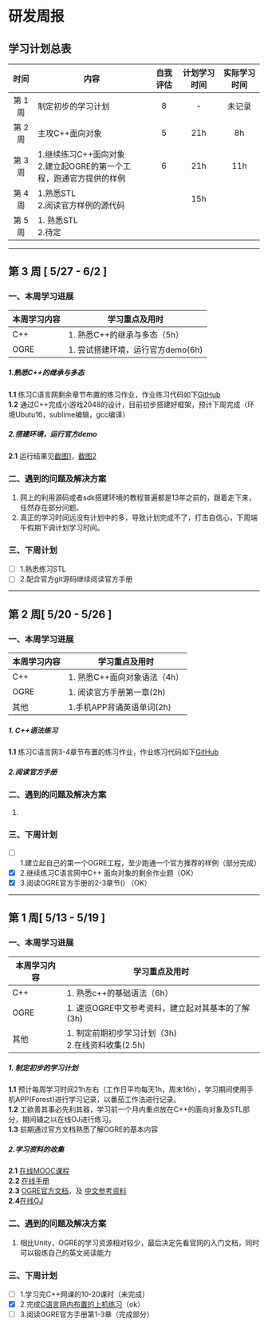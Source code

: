 # 研发周报
## 学习计划总表

时间 | 内容 | 自我评估 |计划学习时间 |实际学习时间
:---:|---|:---:|:---:|:---:
第 1 周 | 制定初步的学习计划 | 8|-|未记录
第 2 周 | 主攻C++面向对象 | 5 |21h|8h
第 3 周 | 1.继续练习C++面向对象<br> 2.建立起OGRE的第一个工程，跑通官方提供的样例 | 6 |21h | 11h
第 4 周 | 1.熟悉STL<br>2.阅读官方样例的源代码| |15h |
第 5 周 | 1. 熟悉STL<br>2.待定 | | |
---
## 第 3 周 [ 5/27 - 6/2 ]

### 一、本周学习进展
本周学习内容 | 学习重点及用时 
---|---
C++ | 1. 熟悉C++的继承与多态（5h）<br>  
OGRE | 1. 尝试搭建环境，运行官方demo(6h)

##### 1.熟悉C++的继承与多态
**1.1** 练习C语言网剩余章节布置的练习作业，作业练习代码如下[GitHub](https://github.com/HuangLiang806/CPP/blob/master/oop_01_c%E8%AF%AD%E8%A8%80%E7%BD%91%E7%BB%83%E4%B9%A0_%E7%BB%A7%E6%89%BF%E5%A4%9A%E6%80%81.cpp)<br>
**1.2** 通过C++完成小游戏2048的设计，目前初步搭建好框架，预计下周完成（环境Ubutu16，sublime编辑，gcc编译）

##### 2.搭建环境，运行官方demo
**2.1** 运行结果见[截图1](https://note.youdao.com/yws/public/resource/fe75fedc6dc67dc911dec2e9236dc8df/xmlnote/0F87CD4BA3D540C19B9BE6B751C0ED25/3577)，[截图2](https://note.youdao.com/yws/public/resource/fe75fedc6dc67dc911dec2e9236dc8df/xmlnote/C655053BACC04B85868638F0EBD8F507/3574)

### 二、遇到的问题及解决方案
1. 网上的利用源码或者sdk搭建环境的教程普遍都是13年之前的，跟着走下来，任然存在部分问题。
2. 真正的学习时间远没有计划中的多，导致计划完成不了，打击自信心，下周端午假期下调计划学习时间。

### 三、下周计划
- [ ] 1.熟悉练习STL
- [ ] 2.配合官方git源码继续阅读官方手册

---
## 第 2 周[ 5/20 - 5/26 ]

### 一、本周学习进展
本周学习内容 | 学习重点及用时 
---|---
C++ | 1. 熟悉C++面向对象语法（4h）<br>  
OGRE | 1. 阅读官方手册第一章(2h)
其他 | 1.手机APP背诵英语单词(2h)

##### 1. C++语法练习
**1.1** 练习C语言网3-4章节布置的练习作业，作业练习代码如下[GitHub](https://github.com/HuangLiang806/CPP/tree/master)<br>

##### 2.阅读官方手册

### 二、遇到的问题及解决方案
1. 

### 三、下周计划
- [ ] 1.建立起自己的第一个OGRE工程，至少跑通一个官方推荐的样例（部分完成）
- [x] 2.继续练习C语言网中C++ 面向对象的剩余作业题（OK）
- [x] 3.阅读OGRE官方手册的2-3章节() （OK）

---
## 第 1 周[ 5/13 - 5/19 ]

### 一、本周学习进展
本周学习内容 | 学习重点及用时 
---|---
C++ | 1. 熟悉c++的基础语法（6h）<br>  
OGRE | 1. 速览OGRE中文参考资料，建立起对其基本的了解(3h) 
其他 | 1. 制定前期初步学习计划（3h) <br>2.在线资料收集(2.5h)

##### 1. 制定初步的学习计划
**1.1** 预计每周学习时间21h左右（工作日平均每天1h，周末16h），学习期间使用手机APP(Forest)进行学习记录，以番茄工作法进行记录。<br>
**1.2** 工欲善其事必先利其器，学习前一个月内重点放在C++的面向对象及STL部分，期间辅之以在线OJ进行练习。<br>
**1.3** 前期通过官方文档熟悉了解OGRE的基本内容

##### 2.学习资料的收集
**2.1** [在线MOOC课程](https://study.163.com/course/courseMain.htm?courseId=271005)<br>
**2.2** [在线手册](https://www.runoob.com/cplusplus/cpp-tutorial.html)<br>
**2.3** [OGRE官方文档](https://ogrecave.github.io/ogre/api/latest/building-ogre.html)，及 [中文参考资料](https://www.docin.com/p-1040490658.html)<br>
**2.4**[在线OJ](https://www.dotcpp.com/oj/problemset.html)



### 二、遇到的问题及解决方案
1.  相比Unity，OGRE的学习资源相对较少，最后决定先看官网的入门文档，同时可以锻炼自己的英文阅读能力

### 三、下周计划
- [ ] 1.学习完C++网课的10-20课时（未完成）
- [x] 2.完成[C语言网内布置的上机练习](https://www.dotcpp.com/course/cpp/)（ok）
- [ ] 3.阅读OGRE官方手册第1-3章（完成部分）
